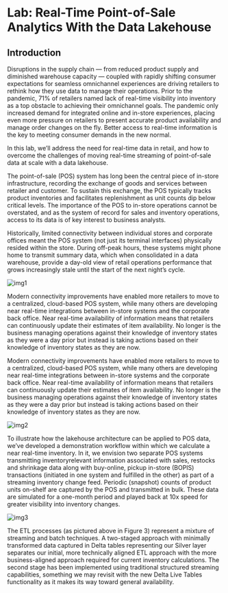# Lab: Real-Time Point-of-Sale Analytics With the Data Lakehouse

## Introduction

Disruptions in the supply chain — from reduced product supply and diminished warehouse capacity — coupled with rapidly shifting consumer expectations for seamless omnichannel experiences are driving retailers to rethink how they use data to manage their operations. Prior to the pandemic, 71% of retailers named lack of real-time visibility into inventory as a top obstacle to achieving their omnichannel goals. The pandemic only increased demand for integrated online and in-store experiences, placing even more pressure on retailers to present accurate product availability and manage order changes on the fly. Better access to real-time information is the key to meeting consumer demands in the new normal.

In this lab, we’ll address the need for real-time data in retail, and how to overcome the challenges of moving real-time streaming of point-of-sale data at scale with a data lakehouse.

The point-of-sale (POS) system has long been the central piece of in-store infrastructure, recording the exchange of goods and services between retailer and customer. To sustain this exchange, the POS typically tracks product inventories and facilitates replenishment as unit counts dip below critical levels. The importance of the POS to in-store operations cannot be overstated, and as the system of record for sales and inventory operations, access to its data is of key interest to business analysts.

Historically, limited connectivity between individual stores and corporate offices meant the POS system (not just its terminal interfaces) physically resided within the store. During off-peak hours, these systems might phone home to transmit summary data, which when consolidated in a data warehouse, provide a day-old view of retail operations performance that grows increasingly stale until the start of the next night’s cycle.

![img1](https://user-images.githubusercontent.com/62965911/211191370-cddd3f56-980d-444f-b4b3-ac425971d876.png)

Modern connectivity improvements have enabled more retailers to move to a centralized, cloud-based POS system, while many others are developing near real-time integrations between in-store systems and the corporate back office. Near real-time availability of information means that retailers can continuously update their estimates of item availability. No longer is the business managing operations against their knowledge of inventory states as they were a day prior but instead is taking actions based on their knowledge of inventory states as they are now.

Modern connectivity improvements have enabled more retailers to move to a centralized, cloud-based POS system, while many others are developing near real-time integrations between in-store systems and the corporate back office. Near real-time availability of information means that retailers can continuously update their estimates of item availability. No longer is the business managing operations against their knowledge of inventory states as they were a day prior but instead is taking actions based on their knowledge of inventory states as they are now.

![img2](https://user-images.githubusercontent.com/62965911/211191373-0a0c2281-8494-41cf-91af-d061c885ec24.png)

To illustrate how the lakehouse architecture can be applied to POS data, we’ve developed a demonstration workflow within which we calculate a near real-time inventory. In it, we envision two separate POS systems transmitting inventoryrelevant information associated with sales, restocks and shrinkage data along with buy-online, pickup in-store (BOPIS) transactions (initiated in one system and fulfilled in the other) as part of a streaming inventory change feed. Periodic (snapshot) counts of product units on-shelf are captured by the POS and transmitted in bulk. These data are simulated for a one-month period and played back at 10x speed for greater visibility into inventory changes.

![img3](https://user-images.githubusercontent.com/62965911/211191375-a1a62cb0-a898-4456-b464-e9efb53d8672.png)

The ETL processes (as pictured above in Figure 3) represent a mixture of streaming and batch techniques. A two-staged approach with minimally transformed data captured in Delta tables representing our Silver layer separates our initial, more technically aligned ETL approach with the more business-aligned approach required for current inventory calculations. The second stage has been implemented using traditional structured streaming capabilities, something we may revisit with the new Delta Live Tables functionality as it makes its way toward general availability.